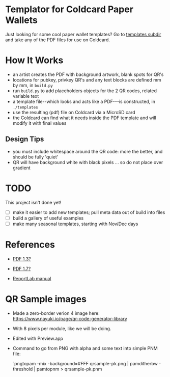 # Templator for Coldcard Paper Wallets

Just looking for some cool paper wallet templates? Go to [templates subdir](templates) 
and take any of the PDF files for use on Coldcard.

# How It Works

- an artist creates the PDF with background artwork, blank spots for QR's
- locations for pubkey, privkey QR's and any text blocks are defined mm by mm, in `build.py`
- run `build.py` to add placeholders objects for the 2 QR codes, related variable text
- a template file--which looks and acts like a PDF---is constructed, in `./templates`
- use the resulting (pdf) file on Coldcard via a MicroSD card
- the Coldcard can find what it needs inside the PDF template and will modify it with final values

## Design Tips

- you must include whitespace around the QR code: more the better, and should be fully 'quiet'
- QR will have background white with black pixels ... so do not place over gradient

# TODO

This project isn't done yet!
- [ ] make it easier to add new templates; pull meta data out of build into files
- [ ] build a gallery of useful examples
- [ ] make many seasonal templates, starting with Nov/Dec days

# References

- [PDF 1.3?](https://www.adobe.com/content/dam/acom/en/devnet/pdf/pdfs/pdf_reference_archives/PDFReference.pdf)
- [PDF 1.7?](https://www.adobe.com/content/dam/acom/en/devnet/pdf/pdfs/PDF32000_2008.pdf)

- [ReportLab manual](https://www.reportlab.com/docs/reportlab-userguide.pdf)

# QR Sample images

- Made a zero-border verion 4 image here: <https://www.nayuki.io/page/qr-code-generator-library>
- With 8 pixels per module, like we will be doing.
- Edited with Preview.app
- Command to go from PNG with alpha and some text into simple PNM file:

    `pngtopam -mix -background=#FFF qrsample-pk.png | pamditherbw -threshold | pamtopnm > qrsample-pk.pnm
